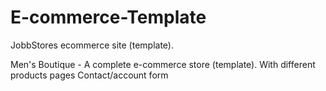 # E-commerce-Template
JobbStores ecommerce site (template).


Men's Boutique - A complete e-commerce store (template).
With different products pages
Contact/account form
